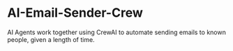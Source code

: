 # AI-Email-Sender-Crew
AI Agents work together using CrewAI to automate sending emails to known people, given a length of time.
